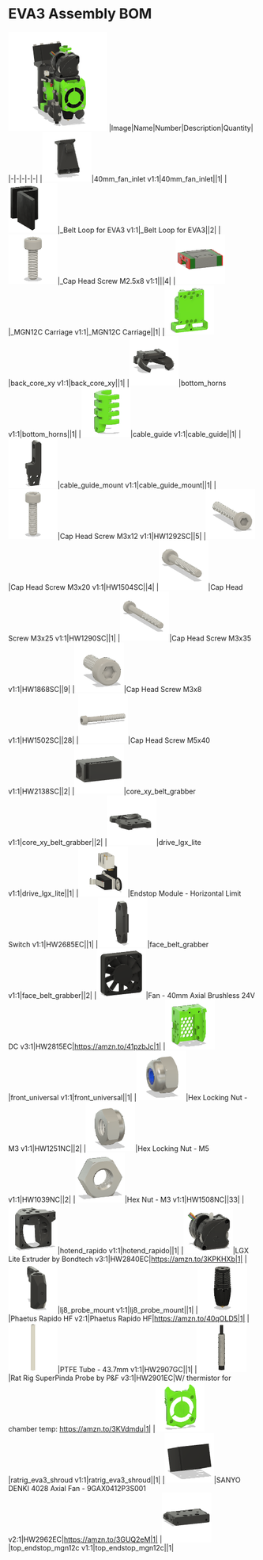 # EVA3 Assembly BOM
![](images/EVA3%20Assembly.png)
|Image|Name|Number|Description|Quantity|
|-|-|-|-|-|
|![](images/40mm_fan_inlet.png)|40mm_fan_inlet v1:1|40mm_fan_inlet||1|
|![](images/_Belt%20Loop%20for%20EVA3.png)|_Belt Loop for EVA3 v1:1|_Belt Loop for EVA3||2|
|![](images/.png)|_Cap Head Screw M2.5x8 v1:1|||4|
|![](images/_MGN12C%20Carriage.png)|_MGN12C Carriage v1:1|_MGN12C Carriage||1|
|![](images/back_core_xy.png)|back_core_xy v1:1|back_core_xy||1|
|![](images/bottom_horns.png)|bottom_horns v1:1|bottom_horns||1|
|![](images/cable_guide.png)|cable_guide v1:1|cable_guide||1|
|![](images/cable_guide_mount.png)|cable_guide_mount v1:1|cable_guide_mount||1|
|![](images/HW1292SC.png)|Cap Head Screw M3x12 v1:1|HW1292SC||5|
|![](images/HW1504SC.png)|Cap Head Screw M3x20 v1:1|HW1504SC||4|
|![](images/HW1290SC.png)|Cap Head Screw M3x25 v1:1|HW1290SC||1|
|![](images/HW1868SC.png)|Cap Head Screw M3x35 v1:1|HW1868SC||9|
|![](images/HW1502SC.png)|Cap Head Screw M3x8 v1:1|HW1502SC||28|
|![](images/HW2138SC.png)|Cap Head Screw M5x40 v1:1|HW2138SC||2|
|![](images/core_xy_belt_grabber.png)|core_xy_belt_grabber v1:1|core_xy_belt_grabber||2|
|![](images/drive_lgx_lite.png)|drive_lgx_lite v1:1|drive_lgx_lite||1|
|![](images/HW2685EC.png)|Endstop Module - Horizontal Limit Switch v1:1|HW2685EC||1|
|![](images/face_belt_grabber.png)|face_belt_grabber v1:1|face_belt_grabber||2|
|![](images/HW2815EC.png)|Fan - 40mm Axial Brushless 24V DC v3:1|HW2815EC|https://amzn.to/41pzbJc|1|
|![](images/front_universal.png)|front_universal v1:1|front_universal||1|
|![](images/HW1251NC.png)|Hex Locking Nut - M3 v1:1|HW1251NC||2|
|![](images/HW1039NC.png)|Hex Locking Nut - M5 v1:1|HW1039NC||2|
|![](images/HW1508NC.png)|Hex Nut - M3 v1:1|HW1508NC||33|
|![](images/hotend_rapido.png)|hotend_rapido v1:1|hotend_rapido||1|
|![](images/HW2840EC.png)|LGX Lite Extruder by Bondtech v3:1|HW2840EC|https://amzn.to/3KPKHXb|1|
|![](images/lj8_probe_mount.png)|lj8_probe_mount v1:1|lj8_probe_mount||1|
|![](images/Phaetus%20Rapido%20HF.png)|Phaetus Rapido HF v2:1|Phaetus Rapido HF|https://amzn.to/40qOLD5|1|
|![](images/HW2907GC.png)|PTFE Tube - 43.7mm v1:1|HW2907GC||1|
|![](images/HW2901EC.png)|Rat Rig SuperPinda Probe by P&F v3:1|HW2901EC|W/ thermistor for chamber temp: https://amzn.to/3KVdmdu|1|
|![](images/ratrig_eva3_shroud.png)|ratrig_eva3_shroud v1:1|ratrig_eva3_shroud||1|
|![](images/HW2962EC.png)|SANYO DENKI 4028 Axial Fan - 9GAX0412P3S001 v2:1|HW2962EC|https://amzn.to/3GUQ2eM|1|
|![](images/top_endstop_mgn12c.png)|top_endstop_mgn12c v1:1|top_endstop_mgn12c||1|